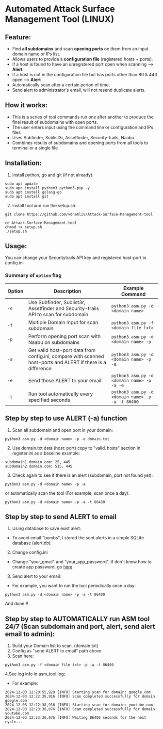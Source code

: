 # Automated Attack Surface Management Tool (LINUX)

## Feature:
- Find **all subdomains** and scan **opening ports** on them from an input domain name or IPs list.
- Allows users to provide a **configuration file** (registered hosts + ports). 
- If a host is found to have an unregistered port open when scanning --> **Alert** 
- If a host is not in the configuration file but has ports other than 80 & 443 open --> **Alert**
- Automatically scan after a certain period of time.
- Send alert to administrator's email, will not resend duplicate alerts.

## How it works:
- This is a series of tool commands run one after another to produce the final result of subdomains with open ports.
- The user enters input using the command line or configuration and IPs files
- Uses Subfinder, Sublist3r, Assetfinder, Security-trails, Naabu
- Combines results of subdomains and opening ports from all tools to terminal or a single file

## Installation:
1. Install python, go and git (if not already)
```
sudo apt update
sudo apt install python3 python3-pip -y
sudo apt install golang-go
sudo apt install git
```
2. Install tool and run the setup.sh:
```
git clone https://github.com/vdnamliv/Attack-Surface-Management-tool
```
```
cd Attack-Surface-Management-tool
chmod +x setup.sh
./setup.sh
```

## Usage:
  You can change your Securitytrails API key and registered host-port in config.ini
  ### Summary of <code>option</code> flag

| Option      | Description                                           | Example Command                                           |
|-------------|-------------------------------------------------------|----------------------------------------------------------|
| `-d`      | Use Subfinder, Sublist3r, Assetfinder and Security-trails API to scan for subdomain   | `python3 asm.py -d <domain name> ` |
| `-f` | Multiple Domain Input for scan subdomain | `python3 asm.py -f <domain file txt>` |
| `-p`      | Perform opening port scan with Naabu on subdomains      | `python3 asm.py -d <domain name> -p` |
| `-a` | Get valid host-port data from config.ini, compare with scanned host-ports and ALERT if there is a difference | `python3 asm.py -d <domain name> -p -a` |
| `-e` | Send those ALERT to your email | `python3 asm.py -d <domain name> -p -a -e` |
| `-t` | Run tool automatically every specified seconds | `python3 asm.py -d <domain name> -p -a -t 86400` |


## Step by step to use ALERT (-a) function
1. Scan all subdomain and open port in your domain:
```
python3 asm.py -d <domain name> -p -o domain.txt
```
2. Use domain.txt data (host: port) copy to "valid_hosts" section in register.ini as a baseline 
example:
```
subdomain1.domain.com: 25, 445
subdomain2.domain.com: 515, 445
```
3. Check again to see if there is an alert (subdomain, port not found yet):
```
python3 asm.py -d <domain name> -p -a 
```
or automatically scan the tool (For example, scan once a day):
```
python3 asm.py -d <domain name> -p -a -t 86400
```

## Step by step to send ALERT to email
1. Using database to save exist alert:
- To avoid email "bombs", I stored the sent alerts in a simple SQLite database (alert.db).
2. Change config.ini
- Change "your_gmail" and "your_app_password", if don't know how to create app password, go [here](https://myaccount.google.com/apppasswords?pli=1&rapt=AEjHL4OVlHBZyIzfrw29E_Q4mYB5-Ei_wmrnL7Bw5Mvr51ST_6r9yfNADQL6wxYkdzGYKzB5DULwwhRcJaOEfKjloUDyhUbRCHUonLcj99aCP6EDXzOBBFM)

3. Send alert to your email:
- For example, you want to run the tool periodically once a day:
```
python3 asm.py -d <domain name> -p -a -t 86400 
```
And done!!!

## Step by step to AUTOMATICALLY run ASM tool 24/7 (Scan subdomain and port, alert, send alert email to admin):
1. Build your Domain list to scan. (domain.txt)
2. Config as "send ALERT to email" path above
3. Scan here:
```
python3 asm.py -f <domain file txt> -p -a -t 86400 
```
4.See log info in asm_tool.log:
- For example:
```
2024-12-03 12:20:55,929 [INFO] Starting scan for domain: google.com
2024-12-03 12:22:38,916 [INFO] Scan completed successfully for domain: google.com
2024-12-03 12:22:38,916 [INFO] Starting scan for domain: youtube.com
2024-12-03 12:23:30,076 [INFO] Scan completed successfully for domain: youtube.com
2024-12-03 12:23:30,076 [INFO] Waiting 86400 seconds for the next cycle...
```
